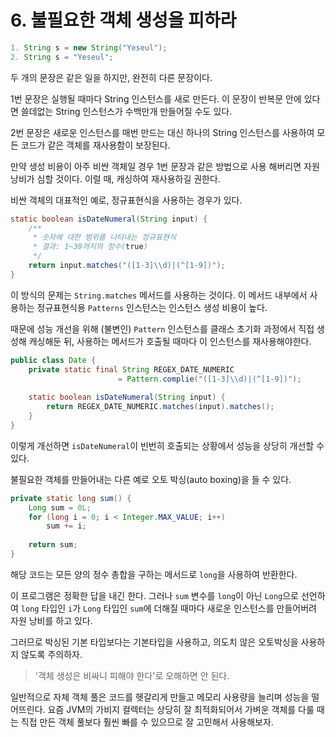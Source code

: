 # 6. 불필요한 객체 생성을 피하라

``` java
1. String s = new String("Yeseul");
2. String s = "Yeseul";
```

두 개의 문장은 같은 일을 하지만, 완전히 다른 문장이다.

1번 문장은 실행될 때마다 String 인스턴스를 새로 만든다. 이 문장이 반복문 안에 있다면 쓸데없는 String 인스턴스가 수백만개 만들어질 수도 있다.

2번 문장은 새로운 인스턴스를 매번 만드는 대신 하나의 String 인스턴스를 사용하여 모든 코드가 같은 객체를 재사용함이 보장된다.

만약 생성 비용이 아주 비싼 객체일 경우 1번 문장과 같은 방법으로 사용 해버리면 자원 낭비가 심할 것이다.
이럴 때, 캐싱하여 재사용하길 권한다.

비싼 객체의 대표적인 예로, 정규표현식을 사용하는 경우가 있다.

``` java
static boolean isDateNumeral(String input) {
    /**
     * 숫자에 대한 범위를 나타내는 정규표현식
     * 결과: 1~39까지의 정수(true)
     */
    return input.matches("([1-3]\\d)|(^[1-9])");
}
```

이 방식의 문제는 ```String.matches``` 메서드를 사용하는 것이다. 이 메서드 내부에서 사용하는 정규표현식용 ```Patterns``` 인스턴스는 인스턴스 생성 비용이 높다.

때문에 성능 개선을 위해 (불변인) ```Pattern``` 인스턴스를 클래스 초기화 과정에서 직접 생성해 캐싱해둔 뒤, 사용하는 메서드가 호출될 때마다 이 인스턴스를 재사용해야한다.

``` java
public class Date {
    private static final String REGEX_DATE_NUMERIC
                        = Pattern.complie("([1-3]\\d)|(^[1-9])");
    
    static boolean isDateNumeral(String input) {
        return REGEX_DATE_NUMERIC.matches(input).matches();
    }
}
```

이렇게 개선하면 ```isDateNumeral```이 빈번히 호출되는 상황에서 성능을 상당히 개선할 수 있다.

불필요한 객체를 만들어내는 다른 예로 오토 박싱(auto boxing)을 들 수 있다.

``` java
private static long sum() {
    Long sum = 0L;
    for (long i = 0; i < Integer.MAX_VALUE; i++)
        sum += i;
    
    return sum;
}
```

해당 코드는 모든 양의 정수 총합을 구하는 메서드로 ```long```을 사용하여 반환한다.

이 프로그램은 정확한 답을 내긴 한다. 그러나 ```sum``` 변수를 ```long```이 아닌 ```Long```으로 선언하여 ```long``` 타입인 ```i```가 ```Long``` 타입인 ```sum```에 더해질 때마다 새로운 인스턴스를 만들어버려 자원 낭비를 하고 있다.

그러므로 박싱된 기본 타입보다는 기본타입을 사용하고, 의도치 않은 오토박싱을 사용하지 않도록 주의하자.

> '객체 생성은 비싸니 피해야 한다'로 오해하면 안 된다.

일반적으로 자체 객체 풀은 코드를 헷갈리게 만들고 메모리 사용량을 늘리며 성능을 떨어뜨린다.
요즘 JVM의 가비지 컬렉터는 상당히 잘 최적화되어서 가벼운 객체를 다룰 때는 직접 만든 객체 풀보다 훨씬 빠를 수 있으므로 잘 고민해서 사용해보자.